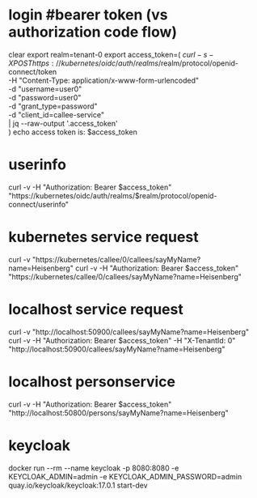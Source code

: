 # login                                                                             #bearer token (vs authorization code flow)
clear
export realm=tenant-0
export access_token=$(\
curl -s -X POST https://kubernetes/oidc/auth/realms/$realm/protocol/openid-connect/token \
-H "Content-Type: application/x-www-form-urlencoded" \
-d "username=user0" \
-d "password=user0" \
-d "grant_type=password" \
-d "client_id=callee-service" \
| jq --raw-output '.access_token' \
)
echo access token is: $access_token

# userinfo
curl -v -H "Authorization: Bearer $access_token" "https://kubernetes/oidc/auth/realms/$realm/protocol/openid-connect/userinfo"

# kubernetes service request
curl -v "https://kubernetes/callee/0/callees/sayMyName?name=Heisenberg"
curl -v -H "Authorization: Bearer $access_token" "https://kubernetes/callee/0/callees/sayMyName?name=Heisenberg"

# localhost service request
curl -v "http://localhost:50900/callees/sayMyName?name=Heisenberg"
curl -v -H "Authorization: Bearer $access_token" -H "X-TenantId: 0" "http://localhost:50900/callees/sayMyName?name=Heisenberg"

# localhost personservice
curl -v -H "Authorization: Bearer $access_token" "http://localhost:50800/persons/sayMyName?name=Heisenberg"

# keycloak
docker run --rm --name keycloak -p 8080:8080 -e KEYCLOAK_ADMIN=admin -e KEYCLOAK_ADMIN_PASSWORD=admin \
quay.io/keycloak/keycloak:17.0.1 start-dev